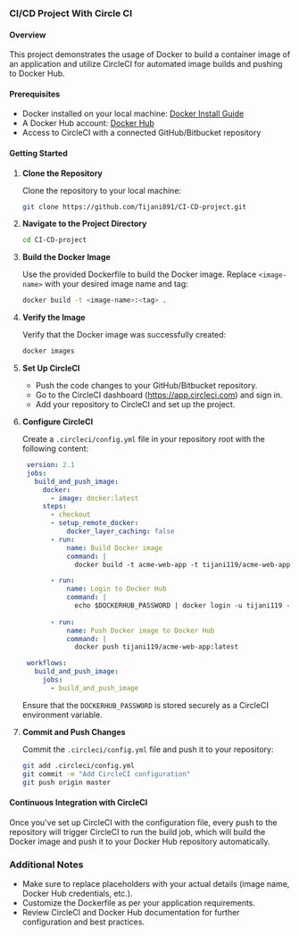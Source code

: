 ### CI/CD Project With Circle CI

#### Overview

This project demonstrates the usage of Docker to build a container image of an application and utilize CircleCI for automated image builds and pushing to Docker Hub.

#### Prerequisites

- Docker installed on your local machine: [Docker Install Guide](https://docs.docker.com/get-docker/)
- A Docker Hub account: [Docker Hub](https://hub.docker.com/)
- Access to CircleCI with a connected GitHub/Bitbucket repository

#### Getting Started

1. **Clone the Repository**

   Clone the repository to your local machine:

   ```bash
   git clone https://github.com/Tijani891/CI-CD-project.git
   ```

2. **Navigate to the Project Directory**

   ```bash
   cd CI-CD-project
   ```

3. **Build the Docker Image**

   Use the provided Dockerfile to build the Docker image. Replace `<image-name>` with your desired image name and tag:

   ```bash
   docker build -t <image-name>:<tag> .
   ```

4. **Verify the Image**

   Verify that the Docker image was successfully created:

   ```bash
   docker images
   ```

5. **Set Up CircleCI**

   - Push the code changes to your GitHub/Bitbucket repository.
   - Go to the CircleCI dashboard (https://app.circleci.com) and sign in.
   - Add your repository to CircleCI and set up the project.

6. **Configure CircleCI**

   Create a `.circleci/config.yml` file in your repository root with the following content:

   ```yaml
    version: 2.1
    jobs:
      build_and_push_image:
        docker:
          - image: docker:latest
        steps:
          - checkout
          - setup_remote_docker:
              docker_layer_caching: false
          - run:
              name: Build Docker image
              command: |
                docker build -t acme-web-app -t tijani119/acme-web-app .

          - run:
              name: Login to Docker Hub
              command: |
                echo $DOCKERHUB_PASSWORD | docker login -u tijani119 --password-stdin
    
          - run:
              name: Push Docker image to Docker Hub
              command: |
                docker push tijani119/acme-web-app:latest

    workflows:
      build_and_push_image:
        jobs:
          - build_and_push_image

   ```

    Ensure that the `DOCKERHUB_PASSWORD` is stored securely as a CircleCI environment variable.

7. **Commit and Push Changes**

   Commit the `.circleci/config.yml` file and push it to your repository:

   ```bash
   git add .circleci/config.yml
   git commit -m "Add CircleCI configuration"
   git push origin master
   ```

#### Continuous Integration with CircleCI

Once you've set up CircleCI with the configuration file, every push to the repository will trigger CircleCI to run the build job, which will build the Docker image and push it to your Docker Hub repository automatically.

### Additional Notes

- Make sure to replace placeholders with your actual details (image name, Docker Hub credentials, etc.).
- Customize the Dockerfile as per your application requirements.
- Review CircleCI and Docker Hub documentation for further configuration and best practices.

